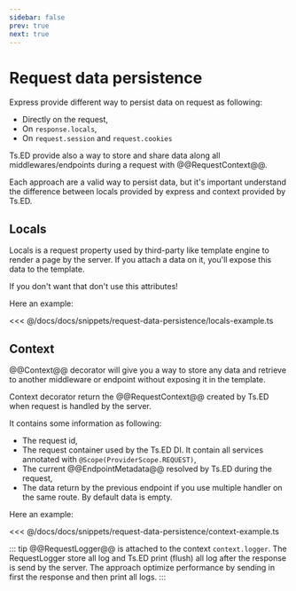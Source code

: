 ```yaml
---
sidebar: false
prev: true
next: true
---
```


# Request data persistence

Express provide different way to persist data on request as following:

- Directly on the request,
- On `response.locals`,
- On `request.session` and `request.cookies`

Ts.ED provide also a way to store and share data along all middlewares/endpoints during a request
with @@RequestContext@@.

Each approach are a valid way to persist data, but it's important understand the difference between locals provided by express and context provided by Ts.ED.

## Locals

Locals is a request property used by third-party like template engine to render a page by the server.
If you attach a data on it, you'll expose this data to the template.

If you don't want that don't use this attributes!

Here an example:

<<< @/docs/docs/snippets/request-data-persistence/locals-example.ts

## Context 
<Badge text="v5.34.2+" />
 
@@Context@@ decorator will give you a way to store any data and retrieve to another middleware or endpoint without exposing it in the template.

Context decorator return the @@RequestContext@@ created by Ts.ED when request is handled by the server.

It contains some information as following:

- The request id,
- The request container used by the Ts.ED DI. It contain all services annotated with `@Scope(ProviderScope.REQUEST)`,
- The current @@EndpointMetadata@@ resolved by Ts.ED during the request,
- The data return by the previous endpoint if you use multiple handler on the same route. By default data is empty.

Here an example:

<<< @/docs/docs/snippets/request-data-persistence/context-example.ts

::: tip
@@RequestLogger@@ is attached to the context `context.logger`. The RequestLogger store all log and Ts.ED print (flush) all log after the response is send by the server.
The approach optimize performance by sending in first the response and then print all logs.
:::





